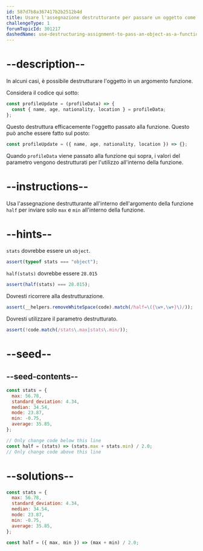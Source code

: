 ```yaml
---
id: 587d7b8a367417b2b2512b4d
title: Usare l'assegnazione destrutturante per passare un oggetto come parametro a una funzione
challengeType: 1
forumTopicId: 301217
dashedName: use-destructuring-assignment-to-pass-an-object-as-a-functions-parameters
---
```


# --description--

In alcuni casi, è possibile destrutturare l'oggetto in un argomento funzione.

Considera il codice qui sotto:

```js
const profileUpdate = (profileData) => {
  const { name, age, nationality, location } = profileData;
};
```

Questo destruttura efficacemente l'oggetto passato alla funzione. Questo può anche essere fatto sul posto:

```js
const profileUpdate = ({ name, age, nationality, location }) => {};
```

Quando `profileData` viene passato alla funzione qui sopra, i valori del parametro vengono destrutturati per l'utilizzo all'interno della funzione.

# --instructions--

Usa l'assegnazione destrutturante all'interno dell'argomento della funzione `half` per inviare solo `max` e `min` all'interno della funzione.

# --hints--

`stats` dovrebbe essere un `object`.

```js
assert(typeof stats === "object");
```

`half(stats)` dovrebbe essere `28.015`

```js
assert(half(stats) === 28.015);
```

Dovresti ricorrere alla destrutturazione.

```js
assert(__helpers.removeWhiteSpace(code).match(/half=\({\w+,\w+}\)/));
```

Dovresti utilizzare il parametro destrutturato.

```js
assert(!code.match(/stats\.max|stats\.min/));
```

# --seed--

## --seed-contents--

```js
const stats = {
  max: 56.78,
  standard_deviation: 4.34,
  median: 34.54,
  mode: 23.87,
  min: -0.75,
  average: 35.85,
};

// Only change code below this line
const half = (stats) => (stats.max + stats.min) / 2.0;
// Only change code above this line
```

# --solutions--

```js
const stats = {
  max: 56.78,
  standard_deviation: 4.34,
  median: 34.54,
  mode: 23.87,
  min: -0.75,
  average: 35.85,
};

const half = ({ max, min }) => (max + min) / 2.0;
```

